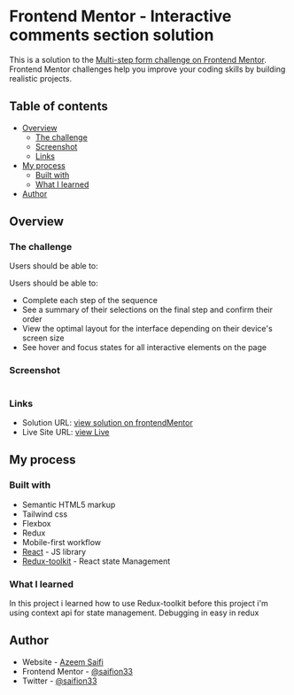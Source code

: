# Frontend Mentor - Interactive comments section solution

This is a solution to the [Multi-step form challenge on Frontend Mentor](https://www.frontendmentor.io/challenges/multistep-form-YVAnSdqQBJ). Frontend Mentor challenges help you improve your coding skills by building realistic projects. 

## Table of contents

- [Overview](#overview)
  - [The challenge](#the-challenge)
  - [Screenshot](#screenshot)
  - [Links](#links)
- [My process](#my-process)
  - [Built with](#built-with)
  - [What I learned](#what-i-learned)
- [Author](#author)


## Overview

### The challenge

Users should be able to:

Users should be able to:

- Complete each step of the sequence
- See a summary of their selections on the final step and confirm their order
- View the optimal layout for the interface depending on their device's screen size
- See hover and focus states for all interactive elements on the page
### Screenshot

![]()

### Links

- Solution URL: [view solution on frontendMentor]()
- Live Site URL: [view Live](https://multi-step-form-saifi33.netlify.app/)

## My process

### Built with

- Semantic HTML5 markup
- Tailwind css
- Flexbox
- Redux
- Mobile-first workflow
- [React](https://reactjs.org/) - JS library
- [Redux-toolkit](https://redux-toolkit.js.org/) - React state Management

### What I learned

In this project i learned how to use Redux-toolkit before this project i'm using context api for state management.
Debugging in easy in redux

## Author

- Website - [Azeem Saifi](https://azeem-saifi.netlify.app/)
- Frontend Mentor - [@saifion33](https://www.frontendmentor.io/profile/saifion33)
- Twitter - [@saifion33](https://www.twitter.com/saifion33)

